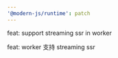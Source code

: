 ```yaml
---
'@modern-js/runtime': patch
---
```


feat: support streaming ssr in worker

feat: worker 支持 streaming ssr
